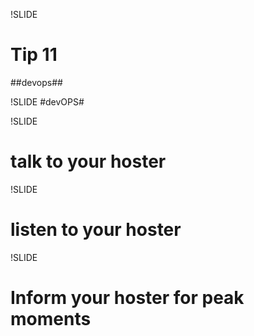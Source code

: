 !SLIDE
# Tip 11 #
##devops##

!SLIDE
#devOPS#

!SLIDE
# talk to your hoster #

!SLIDE
# listen to your hoster #

!SLIDE
# Inform your hoster for peak moments #